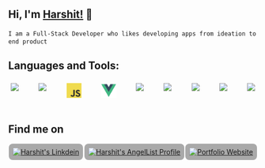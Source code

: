## Hi, I'm [Harshit!](https://harshit-singh.gitlab.io) 👋
    I am a Full-Stack Developer who likes developing apps from ideation to end product

## Languages and Tools:  
  <div style="display:flex; justify-content:space-between">
    <img height="30" style="margin:5px" src="https://www.php.net/images/logos/new-php-logo.svg">
    <img height="30" style="margin:5px"src="https://cdn.freebiesupply.com/logos/large/2x/laravel-1-logo-png-transparent.png">
    <img height="30" style="margin:5px"src="https://raw.githubusercontent.com/github/explore/80688e429a7d4ef2fca1e82350fe8e3517d3494d/topics/javascript/javascript.png">
    <img height="30" style="margin:5px"src="https://raw.githubusercontent.com/github/explore/80688e429a7d4ef2fca1e82350fe8e3517d3494d/topics/vue/vue.png">
    <img height="30" style="margin:5px" src="https://cdn.quasar.dev/logo/svg/quasar-logo.svg">
    <img height="30" style="margin:5px" src="https://cdn.iconscout.com/icon/free/png-512/node-js-1174925.png">    
    <img height="30" style="margin:5px" src="https://www.logo.wine/a/logo/MySQL/MySQL-Logo.wine.svg">
    <img height="30" style="margin:5px" src="https://sap.github.io/ui5-webcomponents/assets/images/react.svg">
    <img height="30" style="margin:5px" src="https://upload.wikimedia.org/wikipedia/commons/thumb/c/c3/Python-logo-notext.svg/1200px-Python-logo-notext.svg.png">
  </div>
  
  <br/>

## Find me on 
<div style="display:flex; justify-content:space-around">
  <a href="https://linkedin.com/in/harshit-singh-29a980115">
    <img style="max-width: 100%;
    border-radius: 0.5rem;
    padding: 0.5rem;
    line-height: unset;
    min-height: unset;
    align-content: center;
    background-color: darkgrey;" alt="Harshit's Linkdein" width="22px" src="https://cdn.jsdelivr.net/npm/simple-icons@v3/icons/linkedin.svg" />
  </a>
  <a href="https://angel.co/u/harshit_singh">
    <img style="max-width: 100%;
    border-radius: 0.5rem;
    padding: 0.5rem;
    line-height: unset;
    min-height: unset;
    align-content: center;
    background-color: darkgrey;" alt="Harshit's AngelList Profile" width="22px" src="https://cdn.jsdelivr.net/npm/simple-icons@v3/icons/angellist.svg" />
  </a>
  <a href="https://harshit-singh.gitlab.io">
    <img style="max-width: 100%;
    border-radius: 0.5rem;
    padding: 0.5rem;
    line-height: unset;
    min-height: unset;
    align-content: center;
    background-color: darkgrey;" alt="Portfolio Website" width="22px" src="https://img.icons8.com/android/100/000000/link.png"/>
  </a>
</div>



